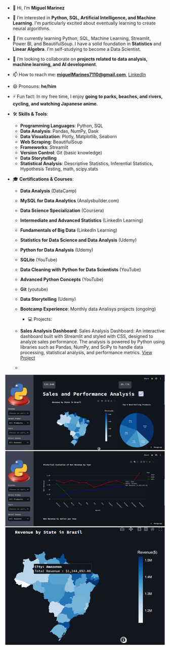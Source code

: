 - 👋 Hi, I’m **Miguel Marinez**
- 👀 I’m interested in **Python, SQL, Artificial Intelligence, and Machine Learning**.
      I'm particularly excited about eventually learning to create neural algorithms.
- 🌱 I’m currently learning Python, SQL, Machine Learning, Streamlit, Power BI, and BeautifulSoup.
     I have a solid foundation in **Statistics** and **Linear Algebra**. I'm self-studying to become a Data Scientist.
- 💞️ I’m looking to collaborate on **projects related to data analysis, machine learning, and AI development**.
- 📫 How to reach me: **[miguelMarines7110@gmail.com](mailto:miguelMarines7110@gmail.com)**, [LinkedIn](https://www.linkedin.com/in/miguel-marinez)
- 😄 Pronouns: **he/him**
- ⚡ Fun fact: In my free time, I enjoy **going to parks, beaches, and rivers, cycling, and watching Japanese anime**.


- 🛠 **Skills & Tools**:
  - **Programming Languages**: Python, SQL
  - **Data Analysis**: Pandas, NumPy, Dask
  - **Data Visualization**: Plotly, Matplotlib, Seaborn
  - **Web Scraping**: BeautifulSoup
  - **Frameworks**: Streamlit
  - **Version Control**: Git (basic knowledge)
  - **Data Storytelling** 
  - **Statistical Analysis**: Descriptive Statistics, Inferential Statistics, Hypothesis Testing, math, scipy.stats
 

- 🎓 **Certifications & Courses**:
  - **Data Analysis** (DataCamp)
  - **MySQL for Data Analytics** (Analysbuilder.com)
  -  **Data Science Specialization** (Coursera)
  - **Intermediate and Advanced Statistics** (LinkedIn Learning)
  - **Fundamentals of Big Data** (LinkedIn Learning)
  - **Statistics for Data Science and Data Analysis** (Udemy)
  - **Python for Data Analysis** (Udemy)
  - **SQLite** (YouTube)
  - **Data Cleaning with Python for Data Scientists** (YouTube)
  - **Advanced Python Concepts** (YouTube)
  - **Git** (youtube)
  - **Data Storytelling** (Udemy)
  - **Bootcamp Experience**: Monthly data Analisys projects (ongoing)
    
 
    - 💻 Projects:
  - **Sales Analysis Dashboard**: Sales Analysis Dashboard: An interactive dashboard built with Streamlit and styled with CSS, designed to analyze sales performance. The analysis is powered by Python using libraries such as Pandas, NumPy, and SciPy to handle data processing, statistical analysis, and performance metrics. [View Project](https://rendimiento.streamlit.app/)
  - 
![interactive dashboard](https://github.com/Miguel7110/Miguel7110/blob/cc1431f4752afb71a75dee737cb8ed4e4babcf57/images/2024-08-08_213852.png)
![interactive dashboard](https://github.com/Miguel7110/Miguel7110/blob/cc1431f4752afb71a75dee737cb8ed4e4babcf57/images/2024-08-08_213935.png)
![interactive dashboard](https://github.com/Miguel7110/Miguel7110/blob/cc1431f4752afb71a75dee737cb8ed4e4babcf57/images/2024-08-08_214244.png)


    
  





<!---
Miguel7110/Miguel7110 is a ✨ special ✨ repository because its `README.md` (this file) appears on your GitHub profile.
You can click the Preview link to take a look at your changes.
--->
